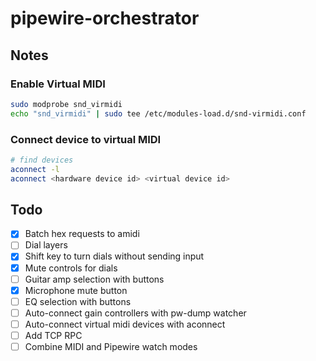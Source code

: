 # pipewire-orchestrator

## Notes

### Enable Virtual MIDI
```bash
sudo modprobe snd_virmidi
echo "snd_virmidi" | sudo tee /etc/modules-load.d/snd-virmidi.conf
```

### Connect device to virtual MIDI 
```bash
# find devices
aconnect -l
aconnect <hardware device id> <virtual device id>
```

## Todo
- [x] Batch hex requests to amidi
- [ ] Dial layers
- [x] Shift key to turn dials without sending input
- [x] Mute controls for dials
- [ ] Guitar amp selection with buttons
- [x] Microphone mute button
- [ ] EQ selection with buttons
- [ ] Auto-connect gain controllers with pw-dump watcher
- [ ] Auto-connect virtual midi devices with aconnect
- [ ] Add TCP RPC
- [ ] Combine MIDI and Pipewire watch modes
